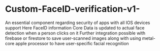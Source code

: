 # Custom-FaceID-verification-v1-
An essential component regarding security of apps with all IOS devices support
Here FaceID information Core Data is updated to actual face detection when a person clicks on it 
Further integration possible with firebase or firestore to save user-scanned images along with using metal-core apple processor to have user-specific
facial recognition
